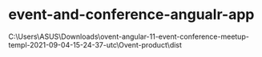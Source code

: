 # event-and-conference-angualr-app
C:\Users\ASUS\Downloads\ovent-angular-11-event-conference-meetup-templ-2021-09-04-15-24-37-utc\Ovent-product\dist
